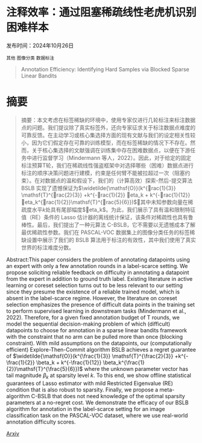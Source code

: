 # 注释效率：通过阻塞稀疏线性老虎机识别困难样本

发布时间：2024年10月26日

`其他` `图像分类` `数据标注`

> Annotation Efficiency: Identifying Hard Samples via Blocked Sparse Linear Bandits

# 摘要

> 摘要：本文考虑在标签稀缺的环境中，使用专家仅进行几轮标注来标注数据点的问题。我们提议除了真实标签外，还向专家征求关于标注数据点难度的可靠反馈。在主动学习或核心集选择方面的现有文献与我们的设定相关性较小，因为它们假定存在可靠的训练模型，而在标签稀缺的情况下不存在。然而，关于核心集选择的文献强调在训练集中存在困难数据点，以便在下游任务中进行监督学习（Mindermann 等人，2022）。因此，对于给定的固定标注预算$\mathsf{T}$轮，我们在稀疏线性强盗框架中对选择哪些（困难）数据点进行标注的顺序决策问题进行建模，约束是任何臂不能被拉超过一次（阻塞约束）。在对数据点的温和假设下，我们的（计算高效）探索-然后-提交算法 BSLB 实现了遗憾保证为$\widetilde{\mathsf{O}}(k^{rac{1}{3}} \mathsf{T}^{rac{2}{3}} +k^{-rac{1}{2}} eta_k + k^{-rac{1}{12}} eta_k^{rac{1}{2}}\mathsf{T}^{rac{5}{6}})$，其中未知参数向量在稀疏度水平$k$处具有尾部幅度$eta_k$。为此，我们展示了具有温和限制特征值（RE）条件的 Lasso 估计器的离线统计保证，该条件对稀疏性也具有鲁棒性。最后，我们提出了一种元算法 C-BSLB，它不需要以无遗憾成本了解最优稀疏性参数。我们在 PASCAL-VOC 数据集上的图像分类任务的标签稀缺设置中展示了我们的 BSLB 算法用于标注的有效性，其中我们使用了真实世界的标注难度分数。

> 
Abstract:This paper considers the problem of annotating datapoints using an expert with only a few annotation rounds in a label-scarce setting. We propose soliciting reliable feedback on difficulty in annotating a datapoint from the expert in addition to ground truth label. Existing literature in active learning or coreset selection turns out to be less relevant to our setting since they presume the existence of a reliable trained model, which is absent in the label-scarce regime. However, the literature on coreset selection emphasizes the presence of difficult data points in the training set to perform supervised learning in downstream tasks (Mindermann et al., 2022). Therefore, for a given fixed annotation budget of $\mathsf{T}$ rounds, we model the sequential decision-making problem of which (difficult) datapoints to choose for annotation in a sparse linear bandits framework with the constraint that no arm can be pulled more than once (blocking constraint). With mild assumptions on the datapoints, our (computationally efficient) Explore-Then-Commit algorithm BSLB achieves a regret guarantee of $\widetilde{\mathsf{O}}(k^{\frac{1}{3}} \mathsf{T}^{\frac{2}{3}} +k^{-\frac{1}{2}} \beta_k + k^{-\frac{1}{12}} \beta_k^{\frac{1}{2}}\mathsf{T}^{\frac{5}{6}})$ where the unknown parameter vector has tail magnitude $\beta_k$ at sparsity level $k$. To this end, we show offline statistical guarantees of Lasso estimator with mild Restricted Eigenvalue (RE) condition that is also robust to sparsity. Finally, we propose a meta-algorithm C-BSLB that does not need knowledge of the optimal sparsity parameters at a no-regret cost. We demonstrate the efficacy of our BSLB algorithm for annotation in the label-scarce setting for an image classification task on the PASCAL-VOC dataset, where we use real-world annotation difficulty scores.
    

[Arxiv](https://arxiv.org/pdf/2410.20041)